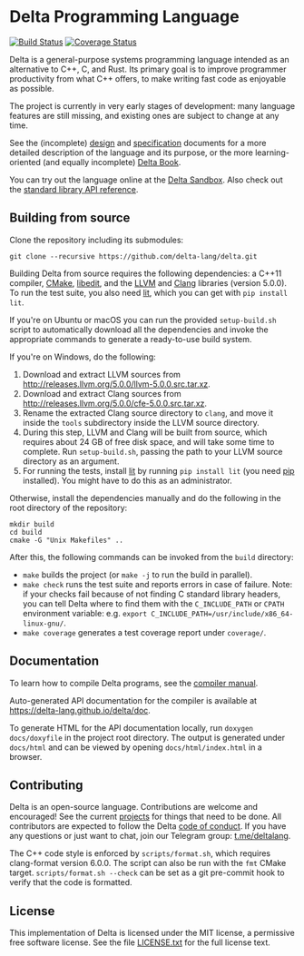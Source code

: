 # Delta Programming Language

[![Build Status](https://travis-ci.org/delta-lang/delta.svg?branch=master)](https://travis-ci.org/delta-lang/delta)
[![Coverage Status](https://coveralls.io/repos/github/delta-lang/delta/badge.svg?branch=master)](https://coveralls.io/github/delta-lang/delta?branch=master)

Delta is a general-purpose systems programming language intended as an
alternative to C++, C, and Rust. Its primary goal is to improve programmer
productivity from what C++ offers, to make writing fast code as enjoyable as
possible.

The project is currently in very early stages of development: many language
features are still missing, and existing ones are subject to change at any time.

See the (incomplete) [design](docs/design.md) and [specification](docs/spec/spec.pdf)
documents for a more detailed description of the language and its purpose, or
the more learning-oriented (and equally incomplete) [Delta
Book](https://delta-lang.gitbooks.io/delta-book/content/).

You can try out the language online at the [Delta Sandbox](https://delta-lang.github.io/delta-sandbox).
Also check out the [standard library API reference](https://delta-lang.surge.sh).

## Building from source

Clone the repository including its submodules:

    git clone --recursive https://github.com/delta-lang/delta.git

Building Delta from source requires the following dependencies: a C++11
compiler, [CMake](https://cmake.org), [libedit](http://thrysoee.dk/editline/),
and the [LLVM](http://llvm.org) and [Clang](http://clang.llvm.org) libraries
(version 5.0.0). To run the test suite, you also need
[lit](http://llvm.org/docs/CommandGuide/lit.html), which you can get with `pip
install lit`.

If you're on Ubuntu or macOS you can run the provided `setup-build.sh` script to
automatically download all the dependencies and invoke the appropriate commands
to generate a ready-to-use build system.

If you're on Windows, do the following:

1. Download and extract LLVM sources from http://releases.llvm.org/5.0.0/llvm-5.0.0.src.tar.xz.
2. Download and extract Clang sources from http://releases.llvm.org/5.0.0/cfe-5.0.0.src.tar.xz.
3. Rename the extracted Clang source directory to `clang`, and move it inside
   the `tools` subdirectory inside the LLVM source directory.
4. During this step, LLVM and Clang will be built from source, which requires
   about 24 GB of free disk space, and will take some time to complete. Run
   `setup-build.sh`, passing the path to your LLVM source directory as an
   argument.
5. For running the tests, install [lit](http://llvm.org/docs/CommandGuide/lit.html)
   by running `pip install lit` (you need [pip](https://pip.pypa.io/en/stable/)
   installed). You might have to do this as an administrator.

Otherwise, install the dependencies manually and do the following in the root
directory of the repository:

    mkdir build
    cd build
    cmake -G "Unix Makefiles" ..

After this, the following commands can be invoked from the `build` directory:

- `make` builds the project (or `make -j` to run the build in parallel).
- `make check` runs the test suite and reports errors in case of failure. Note:
  if your checks fail because of not finding C standard library headers, you can
  tell Delta where to find them with the `C_INCLUDE_PATH` or `CPATH` environment
  variable: e.g. `export C_INCLUDE_PATH=/usr/include/x86_64-linux-gnu/`.
- `make coverage` generates a test coverage report under `coverage/`.

## Documentation

To learn how to compile Delta programs, see the [compiler manual](docs/compiler-manual.md).

Auto-generated API documentation for the compiler is available at https://delta-lang.github.io/delta/doc.

To generate HTML for the API documentation locally, run `doxygen docs/doxyfile`
in the project root directory. The output is generated under `docs/html` and can be
viewed by opening `docs/html/index.html` in a browser.

## Contributing

Delta is an open-source language. Contributions are welcome and encouraged! See the
current [projects](https://github.com/delta-lang/delta/projects) for things that
need to be done. All contributors are expected to follow the Delta
[code of conduct](docs/CODE_OF_CONDUCT.md). If you have any questions or just want
to chat, join our Telegram group: [t.me/deltalang](https://t.me/deltalang).

The C++ code style is enforced by `scripts/format.sh`, which requires
clang-format version 6.0.0. The script can also be run with the `fmt` CMake
target. `scripts/format.sh --check` can be set as a git pre-commit hook to
verify that the code is formatted.

## License

This implementation of Delta is licensed under the MIT license, a permissive
free software license. See the file [LICENSE.txt](LICENSE.txt) for the full
license text.

